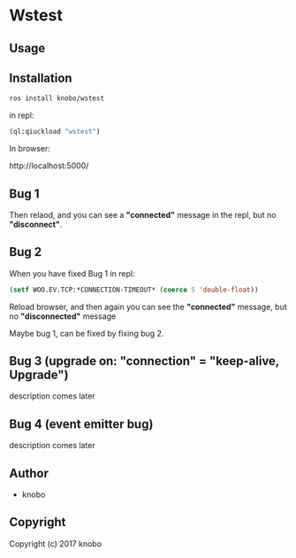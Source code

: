 # Wstest

## Usage

## Installation
``` sh
ros install knobo/wstest
```

in repl:
``` cl
(ql:qiuckload "wstest")
```

In browser:

http://localhost:5000/

## Bug 1
Then relaod, and you can see a **"connected"** message in the repl, but no **"disconnect"**.

## Bug 2
When you have fixed Bug 1
in repl:
``` cl
(setf WOO.EV.TCP:*CONNECTION-TIMEOUT* (coerce 5 'double-float))
```
Reload browser, and then again you can see the **"connected"** message, but no **"disconnected"** message

Maybe bug 1, can be fixed by fixing bug 2.

## Bug 3  (upgrade on: "connection" = "keep-alive, Upgrade")
description comes later

## Bug 4 (event emitter bug)
description comes later

## Author

* knobo

## Copyright

Copyright (c) 2017 knobo
